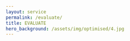 ```yaml
---
layout: service
permalink: /evaluate/
title: EVALUATE
hero_background: /assets/img/optimised/4.jpg
---
```

